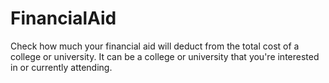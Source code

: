 # FinancialAid
Check how much your financial aid will deduct from the total cost of a college or university. It can be a college or university that you're interested in or currently attending. 
